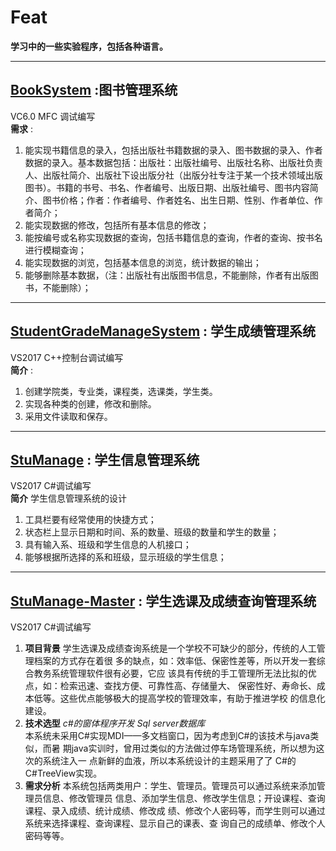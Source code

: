 ﻿<!--
 * @Coding: utf-8 \n
 * @Despcription:  \n
 * @Author: Suwen SP \n
 * @LastEditors: Suwen SP\n
 * @Date: 2019-04-30 23:16:53
 * @LastEditTime: 2019-05-01 08:30:25
 -->
# Feat
**学习中的一些实验程序，包括各种语言。**

---
## [BookSystem](https://github.com/EslSuwen/Feat/tree/master/BookSystem) :图书管理系统
VC6.0 MFC 调试编写\
**需求** :
1. 能实现书籍信息的录入，包括出版社书籍数据的录入、图书数据的录入、作者数据的录入。基本数据包括：出版社：出版社编号、出版社名称、出版社负责人、出版社简介、出版社下设出版分社（出版分社专注于某一个技术领域出版图书）。书籍的书号、书名、作者编号、出版日期、出版社编号、图书内容简介、图书价格；作者：作者编号、作者姓名、出生日期、性别、作者单位、作者简介；
2. 能实现数据的修改，包括所有基本信息的修改；
3. 能按编号或名称实现数据的查询，包括书籍信息的查询，作者的查询、按书名进行模糊查询；
4. 能实现数据的浏览，包括基本信息的浏览，统计数据的输出；
5. 能够删除基本数据，（注：出版社有出版图书信息，不能删除，作者有出版图书，不能删除）；

---
## [StudentGradeManageSystem]() : 学生成绩管理系统
VS2017 C++控制台调试编写\
**简介** :
1. 创建学院类，专业类，课程类，选课类，学生类。
2. 实现各种类的创建，修改和删除。
3. 采用文件读取和保存。
---
## [StuManage]() : 学生信息管理系统
VS2017 C#调试编写\
**简介**
学生信息管理系统的设计
1. 工具栏要有经常使用的快捷方式；
2. 状态栏上显示日期和时间、系的数量、班级的数量和学生的数量；
3. 具有输入系、班级和学生信息的人机接口；
4. 能够根据所选择的系和班级，显示班级的学生信息；
---
## [StuManage-Master]() : 学生选课及成绩查询管理系统
VS2017 C#调试编写
1. **项目背景**
学生选课及成绩查询系统是一个学校不可缺少的部分，传统的人工管理档案的方式存在着很 多的缺点，如：效率低、保密性差等，所以开发一套综合教务系统管理软件很有必要，它应 该具有传统的手工管理所无法比拟的优点，如：检索迅速、查找方便、可靠性高、存储量大、 保密性好、寿命长、成本低等。这些优点能够极大的提高学校的管理效率，有助于推进学校 的信息化建设。
2. **技术选型**
_c#的窗体程序开发_ _Sql server数据库_\
本系统未采用C#实现MDI——多文档窗口，因为考虑到C#的该技术与java类似，而暑 期java实训时，曾用过类似的方法做过停车场管理系统，所以想为这次的系统注入一 点新鲜的血液，所以本系统设计的主题采用了了 C#的C#TreeView实现。
3. **需求分析**
本系统包括两类用户：学生、管理员。管理员可以通过系统来添加管理员信息、修改管理员 信息、添加学生信息、修改学生信息；开设课程、查询课程、录入成绩、统计成绩、修改成 绩、修改个人密码等，而学生则可以通过系统来选择课程、查询课程、显示自己的课表、查 询自己的成绩单、修改个人密码等等。




